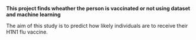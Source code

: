 **This project finds wheather the person is vaccinated or not using dataset and machine learning**

The aim of this study is to predict how likely individuals are to receive their H1N1 flu vaccine.

